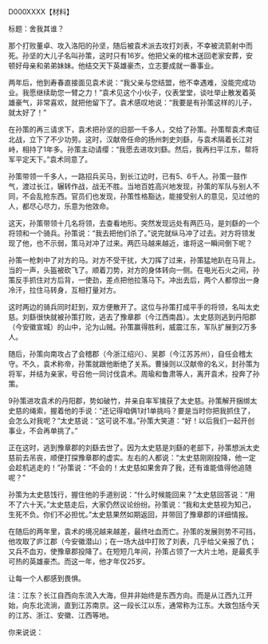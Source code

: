 D000XXXX【材料】

标题：舍我其谁？



那个打败董卓、攻入洛阳的孙坚，随后被袁术派去攻打刘表，不幸被流箭射中而死。孙坚的大儿子名叫孙策，这时只有16岁。他把父亲的棺木送回老家安葬，安顿好母亲和弟弟妹妹。他结交天下英雄豪杰，立志要成就一番事业。

两年后，他到寿春直接面见袁术说：“我父亲与您结盟，他不幸遇难，没能完成功业。我愿继续助您一臂之力！”袁术见这个小伙子，仪表堂堂，谈吐举止散发着英雄豪气，非常喜欢，就把他留下了。袁术感叹地说：“我要是有孙策这样的儿子，就太好了！”

在孙策的再三请求下，袁术把孙坚的旧部一千多人，交给了孙策。孙策帮袁术南征北战，立下了不少功劳。这时，汉献帝任命的扬州刺史刘繇，与袁术隔着长江对峙，相持了1年多。孙策主动请缨：“我愿去进攻刘繇。然后，我再扫平江东，帮将军平定天下。”袁术同意了。

孙策带领一千多人，一路招兵买马，到长江边时，已有5、6千人。孙策一鼓作气，渡过长江，辗转作战，战无不胜。当地百姓高兴地发现，孙策的军队与别人不同，不会乱抢东西。官员们也发现，孙策性格豁达，能接受别人的意见，见过他的人，都尽心尽力，乐意为他效命。

这天，孙策带领十几名将领，去查看地形。突然发现远处有两匹马，是刘繇的一个将领和一个骑兵。孙策说：“我去把他们杀了。”说完就纵马冲了过去。对方将领发现了他，也不示弱，策马对冲了过来。两匹马越来越近，谁将这一瞬间倒下呢？

孙策一枪刺中了对方的马。对方不受干扰，大刀挥了过来，孙策猛地趴在马背上。当的一声，头盔被砍飞了。顺着刀势，对方的身体转向一侧。在电光石火之间，孙策反手抓住对方后背，一使劲，差点把他拉落马下。冲出去后，两个人都惊出一身冷汗，拉住马转身，互相打量对方。

这时两边的骑兵同时赶到，双方便散开了。这位与孙策打成平手的将领，名叫太史慈。刘繇很快就被孙策打败，逃去了豫章郡（今江西南昌）。太史慈则逃到丹阳郡（今安徽宣城）的山中，沦为山贼。孙策赢得胜利，威震江东，军队扩展到2万多人。

随后，孙策向南攻占了会稽郡（今浙江绍兴）、吴郡（今江苏苏州），自任会稽太守。不久，袁术称帝，孙策就跟他断绝了关系。曹操则以汉献帝的名义，封孙策为将军，并结为亲家，号召他一同讨伐袁术。周瑜和鲁肃等人，离开袁术，投奔了孙策。

9孙策进攻袁术的丹阳郡，势如破竹，并亲自率军擒获了太史慈。孙策解开捆绑太史慈的绳索，握着他的手说：“还记得咱俩1对1单挑吗？要是当时你把我抓住了，会怎么对我呢？”太史慈说：“这可说不准。”孙策大笑道：“好！以后我们一起开创事业，不会再单挑了。”

正在这时，逃到豫章郡的刘繇去世了。因为太史慈是刘繇的老部下，孙策想派太史慈前去吊丧，顺便打探豫章郡的虚实。左右的人都说：“太史慈刚刚投降，他一定会趁机逃走的！”孙策说：“不会的！太史慈如果舍弃了我，还有谁能值得他追随呢？”

孙策为太史慈饯行，握住他的手道别说：“什么时候能回来？”太史慈回答说：“用不了六十天。”太史慈走后，大家仍然议论纷纷。孙策说：“我和太史慈视为知己，生死不负。你们不必担忧。”太史慈果然如期返回，并带回了豫章郡的详细情报。

在随后的两年里，袁术的境况越来越差，最终吐血而亡。孙策的发展则势不可挡，他攻取了庐江郡（今安徽潜山）；在一场大战中打败了刘表，几乎给父亲报了仇；又兵不血刃，使豫章郡投降了。在短短几年间，孙策占领了一大片土地，是最炙手可热的英雄豪杰。而这一年，他才年仅25岁。

让每一个人都感到畏惧。



注：江东？长江自西向东流入大海，但并非始终是东西方向。而是从江西九江开始，向东北流淌，直到江苏南京。这一段长江以东，通常称为江东。大致包括今天的江苏、浙江、安徽、江西等地。



你来说说：

